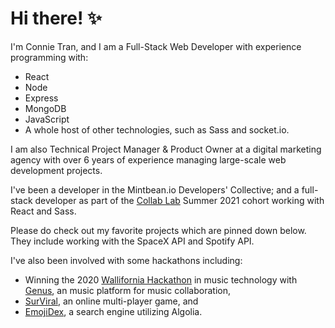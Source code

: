 # Hi there! ✨ 

I'm Connie Tran, and I am a Full-Stack Web Developer with experience programming with: 
* React
* Node 
* Express 
* MongoDB 
* JavaScript 
* A whole host of other technologies, such as Sass and socket.io.
 
I am also Technical Project Manager & Product Owner at a digital marketing agency with over 6 years of experience managing large-scale web development projects.

I've been a developer in the Mintbean.io Developers' Collective; and a full-stack developer as part of the [Collab Lab](https://the-collab-lab.codes/who-we-are/) Summer 2021 cohort working with React and Sass.

Please do check out my favorite projects which are pinned down below. They include working with the SpaceX API and Spotify API.

I've also been involved with some hackathons including:

* Winning the 2020 [Wallifornia Hackathon](https://wallifornia-hackathon-2020.devpost.com/) in music technology with [Genus](https://www.youtube.com/watch?v=hqa-nIO-M9U), an music platform for music collaboration,
* [SurViral](https://github.com/connietran-dev/janebox-surviral-client), an online multi-player game, and 
* [EmojiDex](https://github.com/connietran-dev/algolia-emojidex), a search engine utilizing Algolia.
